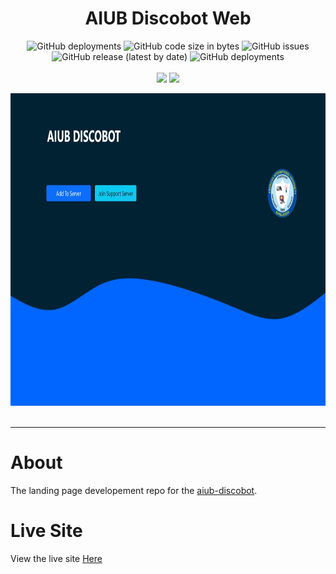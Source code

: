 <h1 align="center">AIUB Discobot Web</h1>

<p align="center">
<img alt="GitHub deployments" src="https://img.shields.io/github/deployments/abir-tx/aiub-discobot.web/github-pages?label=GitHub%20Pages&logo=github&style=for-the-badge">
<img alt="GitHub code size in bytes" src="https://img.shields.io/github/languages/code-size/abir-tx/aiub-discobot.web?style=for-the-badge">
<img alt="GitHub issues" src="https://img.shields.io/github/issues/abir-tx/aiub-discobot.web?logo=github&style=for-the-badge">
<img alt="GitHub release (latest by date)" src="https://img.shields.io/github/v/release/abir-tx/aiub-discobot.web?style=for-the-badge">
<img alt="GitHub deployments" src="https://img.shields.io/github/deployments/abir-tx/aiub-discobot.web/preview?label=Developement&logo=git&style=for-the-badge">
<br>
<br>
<img src="https://github.com/Abir-Tx/aiub-discobot.web/actions/workflows/codeql-analysis.yml/badge.svg">
<img src="https://github.com/Abir-Tx/aiub-discobot.web/actions/workflows/release-drafter.yml/badge.svg">
</p>
<img src="../res/images/aiub-discobot-website-by-Mushfiqur-Rahman-Abir.jpeg" height="500vh" width="1000vw" alt="AIUB Discobot Official Website Screenshot Built By Mushfiqur Rahman Abir">

<br>
<br>
<hr>

# About
The landing page developement repo for the [aiub-discobot](https://www.google.com/search?q=aiub+discobot&sxsrf=ALiCzsbDLWoh_WP0U2oXEVqTsHqpRSBv8g%3A1654705282035&source=hp&ei=gcygYsnCPKeeseMPsfmgiA0&iflsig=AJiK0e8AAAAAYqDakhLoCJPKt40hzGeApvnHlFFX9Gk9&oq=aiub+di&gs_lcp=Cgdnd3Mtd2l6EAMYADIECCMQJzIECCMQJzIECCMQJzIFCAAQgAQyBQgAEIAEMgUIABCABDIFCAAQgAQyBQgAEIAEMgYIABAeEBYyBggAEB4QFjoLCC4QgAQQsQMQgwE6CwgAEIAEELEDEIMBOgUILhCABDoLCC4QgAQQxwEQrwFQAFi9CGD_D2gAcAB4AIABngKIAZwHkgEFMC4xLjOYAQCgAQE&sclient=gws-wiz).


# Live Site

View the live site [Here](https://aiub-discobot.vercel.app)
